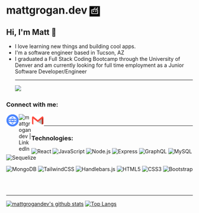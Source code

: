 # mattgrogan.dev <a href="https://mattgrogan.dev/" target="_blank"><img align="center" src='./assets/jpeg/Robart.jpeg' target="_blank" alt="web" width="28px"/></a>

## Hi, I'm Matt 👋

- I love learning new things and building cool apps.
- I'm a software engineer based in Tucson, AZ
- I graduated a Full Stack Coding Bootcamp through the University of Denver and am currently looking for full time employment as a Junior Software Developer/Engineer
  <br/>
  ***
  ![](https://komarev.com/ghpvc/?username=mattgrogandev&color=blueviolet)

### Connect with me:

<a href="https://mattgrogan.dev/" target="_blank"> <img align="left" src="./assets/png/web-blue.png" alt="mattgrogandev website" width="34px"/></a>
<a href="https://www.linkedin.com/in/mattgrogandev/" target="_blank"><img align="left" src="https://raw.githubusercontent.com/yushi1007/yushi1007/main/images/linkedin.svg" alt="mattgrogandev | LinkedIn" width="34px"/></a>
<a href="mailto:mattgrogan.dev@gmail.com"><img align="left" src='./assets/png/old-Gmail-icon.png' alt="web" width="34px"/></a>
<br/>

---

### Technologies:

![React](https://img.shields.io/badge/React-000000.svg?logo=react&style=flat)
![JavaScript](https://img.shields.io/badge/JavaScript-561a1a.svg?logo=javascript&style=flat)
![Node.js](https://img.shields.io/badge/Node.js-545454.svg?logo=node.js&style=flat)
![Express](https://img.shields.io/badge/Express-7d7d7d.svg?logo=express&style=flat)
![GraphQL](https://img.shields.io/badge/GraphQL-311c87.svg?logo=graphql&style=flat)
![MySQL](https://img.shields.io/badge/MySQL-0e0f11.svg?logo=mysql&style=flat)
![Sequelize](https://img.shields.io/badge/Sequelize-663d8f.svg?logo=sequelize&style=flat)

![MongoDB](https://img.shields.io/badge/MongoDB-fff.svg?logo=mongodb&style=flat)
![TailwindCSS](https://img.shields.io/badge/TailwindCSS-347fb2.svg?logo=tailwindcss&style=flat)
![Handlebars.js](https://img.shields.io/badge/Handlebars.js-518c08.svg?logo=handlebarsdotjs&style=flat)
![HTML5](https://img.shields.io/badge/HTML5-f9de95.svg?logo=html5&style=flat)
![CSS3](https://img.shields.io/badge/CSS3-2572b6.svg?logo=css3&style=flat)
![Bootstrap](https://img.shields.io/badge/Bootstrap-d5c7f0.svg?logo=bootstrap&style=flat)

<br />
<br />

---

[![mattgrogandev's github stats](https://github-readme-stats.vercel.app/api?username=mattgrogandev&theme=cobalt2&show_icons=true)](https://github.com/mattgrogandev)
[![Top Langs](https://github-readme-stats.vercel.app/api/top-langs/?username=mattgrogandev&layout=compact&theme=cobalt2)](https://github.com/mattgrogandev)

[website]: https://www.mattgrogan.dev/
[linkedin]: https://www.linkedin.com/in/mattgrogandev/
